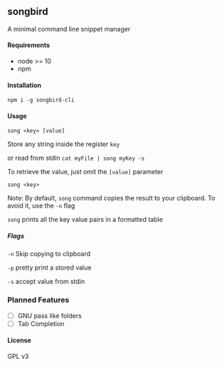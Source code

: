## songbird

A minimal command line snippet manager

#### Requirements
* node >= 10
* npm

#### Installation
`npm i -g songbird-cli`

#### Usage

`song <key> [value]`

Store any string inside the register `key`

or read from stdin
`cat myFile | song myKey -s`

To retrieve the value, just omit the `[value]` parameter

`song <key>`

Note: By default, `song` command copies the result to your clipboard. To avoid it, use the `-n` flag

`song` prints all the key value pairs in a formatted table

##### Flags

`-n` Skip copying to clipboard

`-p` pretty print a stored value

`-s` accept value from stdin

### Planned Features

- [ ] GNU pass like folders
- [ ] Tab Completion

#### License

GPL v3

